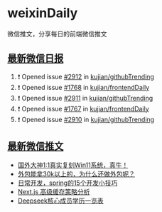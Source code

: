 # weixinDaily
微信推文，分享每日的前端微信推文

## [最新微信日报](https://github.com/kujian/weixinDaily/issues)

<!--START_SECTION:activity-->
1. ❗ Opened issue [#2912](https://github.com/kujian/githubTrending/issues/2912) in [kujian/githubTrending](https://github.com/kujian/githubTrending)
2. ❗ Opened issue [#1768](https://github.com/kujian/frontendDaily/issues/1768) in [kujian/frontendDaily](https://github.com/kujian/frontendDaily)
3. ❗ Opened issue [#2911](https://github.com/kujian/githubTrending/issues/2911) in [kujian/githubTrending](https://github.com/kujian/githubTrending)
4. ❗ Opened issue [#1767](https://github.com/kujian/frontendDaily/issues/1767) in [kujian/frontendDaily](https://github.com/kujian/frontendDaily)
5. ❗ Opened issue [#2910](https://github.com/kujian/githubTrending/issues/2910) in [kujian/githubTrending](https://github.com/kujian/githubTrending)
<!--END_SECTION:activity-->


## [最新微信推文](https://weixin.qdkfweb.cn/)

<!-- BLOG-POST-LIST:START -->
- [国外大神1:1真实复刻Win11系统，真牛！](https://weixin.qdkfweb.cn/62806.html)
- [外包能拿30k以上的，为什么还做外包呢？](https://weixin.qdkfweb.cn/62807.html)
- [日常开发，spring的15个开发小技巧](https://weixin.qdkfweb.cn/62808.html)
- [Next.js 高级缓存策略分析](https://weixin.qdkfweb.cn/62798.html)
- [Deepseek核心成员学历一览表](https://weixin.qdkfweb.cn/62801.html)
<!-- BLOG-POST-LIST:END -->